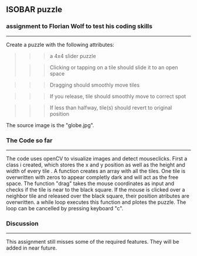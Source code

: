 ## ISOBAR puzzle
### assignment to Florian Wolf to test his coding skills
---
Create a puzzle with the following attributes:
>>> a 4x4 slider puzzle
>
>>> Clicking or tapping on a tile should slide it to an open space

>>>Dragging should smoothly move tiles

>>>If you release, tile should smoothly move to correct spot

>>>If less than halfway, tile(s) should revert to original position

The source image is the "globe.jpg".

### The Code so far

-----
The code uses openCV to visualize images and detect mouseclicks.
First a class i created, which stores the x and y position as well as the height and width of every tile . A function creates an array with all the tiles. One tile is overwritten with zeros to appear completly dark and will act as the free space.
The function "drag" takes the mouse coordinates as input and checks if the tile is near to the black square. If the mouse is clicked over a neighbor tile and released over the black square, their position atributes are overwritten. a while loop executes this function and plotes the puzzle. The loop can be cancelled by pressing keyboard "c".

### Discussion

---

This assignment still misses some of the required features. They will be added in near future.